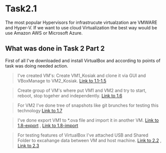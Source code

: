 # Task2.1
The most popular Hypervisors for infrastrucute virtualzation are VMWARE and Hyper-V. If we want to use cloud Virtualization the best way would be use Amazon AWS or Microsoft Azure. 

## What was done in Task 2 Part 2

First of all I've downloaded and install VirtualBox and according to points of task was doing needed action.

> I've created VM's:
Create VM1_Kosiak and clone it via GUI and VBoxManage to VM2_Kosiak. [Link to 1.1-1.5]

> Create group of VM's where put VM1 and VM2 and try to start, reboot, stop togeher and independently. [Link to 1.6]

> For VM2 I've done tree of snapshots like git brunches for testing this technology
[Link to 1.7]

> I've done export VM1 to *.ova file and import it in another VM.
[Link to 1.8-export] ,
[Link to 1.8-import]

> For testing features of VirtualBox I've attached USB and Shared Folder to excahange data between VM and host machine. 
[Link to 2.2] ,
[Link to 2.3]

[Link to 1.1-1.5]: <task2.1/Task2.1p2p1-1.5.jpg>
[Link to 1.6]: <task2.1/Task2.1p2p1.6.jpg>
[Link to 1.7]: <task2.1/Task2.1p2p1.7.jpg>
[Link to 1.8-export]: <task2.1/Task2.1p2p1.8-export.jpg>
[Link to 1.8-import]: <task2.1/Task2.1p2p1.8-import.jpg>
[Link to 2.2]: <task2.1/Task2.1p2p2.2.jpg>
[Link to 2.3]: <task2.1/Task2.1p2p2.3.jpg>